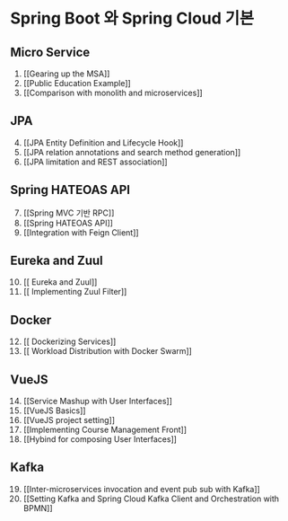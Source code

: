 Spring Boot 와 Spring Cloud 기본
===============

Micro Service
------
1. [[Gearing up the MSA]]
1. [[Public Education Example]]
1. [[Comparison with monolith and microservices]]

JPA
------
4. [[JPA Entity Definition and Lifecycle Hook]]
4. [[JPA relation annotations and search method generation]]
4. [[JPA limitation and REST association]]

Spring HATEOAS API
----
7. [[Spring MVC 기반 RPC]]
7. [[Spring HATEOAS API]]
7. [[Integration with Feign Client]]

Eureka and Zuul
------
10. [[ Eureka and Zuul]]
10. [[ Implementing Zuul Filter]]

Docker
-----
12. [[ Dockerizing Services]]
12. [[ Workload Distribution with Docker Swarm]]

VueJS
------
14. [[Service Mashup with User Interfaces]]
14. [[VueJS Basics]]
14. [[VueJS project setting]]
14. [[Implementing Course Management Front]]
14. [[Hybind for composing User Interfaces]]

Kafka
------
19. [[Inter-microservices invocation and event pub sub with Kafka]]
20. [[Setting Kafka and Spring Cloud Kafka Client and Orchestration with BPMN]]